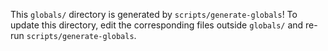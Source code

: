 This `globals/` directory is generated by `scripts/generate-globals`!  To update
this directory, edit the corresponding files outside `globals/` and re-run
`scripts/generate-globals`.
